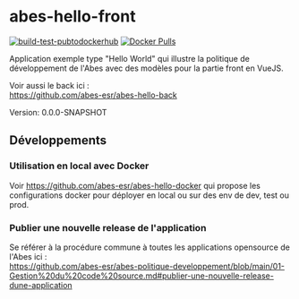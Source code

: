 # abes-hello-front

[![build-test-pubtodockerhub](https://github.com/abes-esr/abes-hello-front/actions/workflows/build-test-pubtodockerhub.yml/badge.svg)](https://github.com/abes-esr/abes-hello-front/actions/workflows/build-test-pubtodockerhub.yml) [![Docker Pulls](https://img.shields.io/docker/pulls/abesesr/abes-hello.svg)](https://hub.docker.com/r/abesesr/abes-hello/)

Application exemple type "Hello World" qui illustre la politique de développement de l'Abes avec des modèles pour la partie front en VueJS.

Voir aussi le back ici :  
https://github.com/abes-esr/abes-hello-back

Version: 0.0.0-SNAPSHOT
## Développements

### Utilisation en local avec Docker

Voir https://github.com/abes-esr/abes-hello-docker qui propose les configurations docker pour déployer en local ou sur des env de dev, test ou prod.

### Publier une nouvelle release de l'application

Se référer à la procédure commune à toutes les applications opensource de l'Abes ici :  
https://github.com/abes-esr/abes-politique-developpement/blob/main/01-Gestion%20du%20code%20source.md#publier-une-nouvelle-release-dune-application
